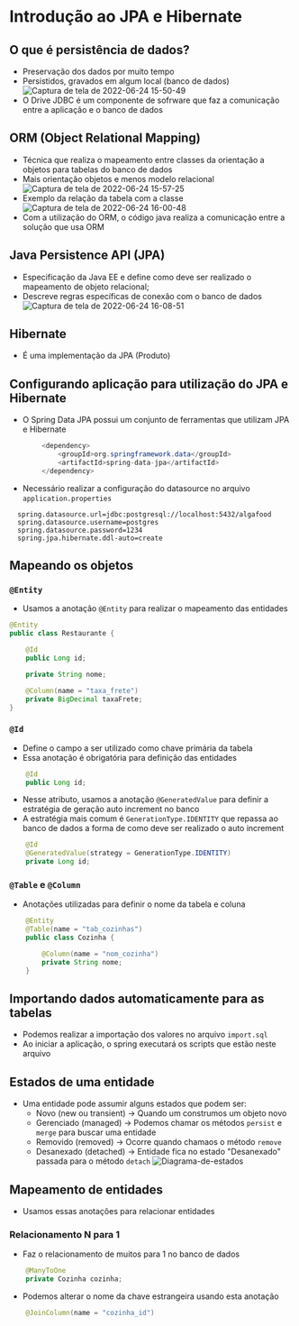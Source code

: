 # Introdução ao JPA e Hibernate

## O que é persistência de dados?
- Preservação dos dados por muito tempo
- Persistidos, gravados em algum local (banco de dados)
![Captura de tela de 2022-06-24 15-50-49](https://user-images.githubusercontent.com/43495376/175647524-31ca592f-34d1-41d1-9196-be985dea9dd9.png)
- O Drive JDBC é um componente de sofrware que faz a comunicação entre a aplicação e o banco de dados

## ORM (Object Relational Mapping)
- Técnica que realiza o mapeamento entre classes da orientação a objetos para tabelas do banco de dados
- Mais orientação objetos e menos modelo relacional
![Captura de tela de 2022-06-24 15-57-25](https://user-images.githubusercontent.com/43495376/175648100-0fbedcb5-08a0-4c34-b2d9-7a659b955c17.png)
- Exemplo da relação da tabela com a classe
![Captura de tela de 2022-06-24 16-00-48](https://user-images.githubusercontent.com/43495376/175648562-8a0761d2-08cd-4bac-8015-3345d9d00479.png)
- Com a utilização do ORM, o código java realiza a comunicação entre a solução que usa ORM

## Java Persistence API (JPA)
- Especificação da Java EE e define como deve ser realizado o mapeamento de objeto relacional;
- Descreve regras específicas de conexão com o banco de dados
![Captura de tela de 2022-06-24 16-08-51](https://user-images.githubusercontent.com/43495376/175649695-d6ac1495-6df7-4a0a-a8e2-76ed58d3b9f0.png)


## Hibernate
- É uma implementação da JPA (Produto)

## Configurando aplicação para utilização do JPA e Hibernate
- O Spring Data JPA possui um conjunto de ferramentas que utilizam JPA e Hibernate

```java
        <dependency>
            <groupId>org.springframework.data</groupId>
            <artifactId>spring-data-jpa</artifactId>
        </dependency>
```

- Necessário realizar a configuração do datasource no arquivo `application.properties`

```properties
  spring.datasource.url=jdbc:postgresql://localhost:5432/algafood
  spring.datasource.username=postgres
  spring.datasource.password=1234
  spring.jpa.hibernate.ddl-auto=create
```
## Mapeando os objetos
### `@Entity`
- Usamos a anotação `@Entity` para realizar o mapeamento das entidades

```java
@Entity
public class Restaurante {

    @Id
    public Long id;

    private String nome;

    @Column(name = "taxa_frete")
    private BigDecimal taxaFrete;
}
```

### `@Id`
- Define o campo a ser utilizado como chave primária da tabela
- Essa anotação é obrigatória para definição das entidades

```java
    @Id
    public Long id;
```

- Nesse atributo, usamos a anotação `@GeneratedValue` para definir a estratégia de geração auto increment no banco
- A estratégia mais comum é `GenerationType.IDENTITY` que repassa ao banco de dados a forma de como deve ser realizado o auto increment

```java
    @Id
    @GeneratedValue(strategy = GenerationType.IDENTITY)
    private Long id;
```

### `@Table` e `@Column`
- Anotações utilizadas para definir o nome da tabela e coluna

```java
    @Entity
    @Table(name = "tab_cozinhas")
    public class Cozinha {

        @Column(name = "nom_cozinha")
        private String nome;
    }
```

## Importando dados automaticamente para as tabelas
- Podemos realizar a importação dos valores no arquivo `import.sql`
- Ao iniciar a aplicação, o spring executará os scripts que estão neste arquivo


## Estados de uma entidade
- Uma entidade pode assumir alguns estados que podem ser:
    - Novo (new ou transient) -> Quando um construmos um objeto novo
    - Gerenciado (managed) -> Podemos chamar os métodos `persist` e `merge` para buscar uma entidade
    - Removido (removed) -> Ocorre quando chamaos o método `remove`
    - Desanexado (detached)  -> Entidade fica no estado "Desanexado" passada para o método `detach`
![Diagrama-de-estados](https://user-images.githubusercontent.com/43495376/176482845-e8ab64ff-4d46-46e9-bdad-36dab4e0cd5d.png)

## Mapeamento de entidades
- Usamos essas anotações para relacionar entidades

### Relacionamento N para 1
- Faz o relacionamento de muitos para 1 no banco de dados

```java
    @ManyToOne
    private Cozinha cozinha;
```

- Podemos alterar o nome da chave estrangeira usando esta anotação

```java
    @JoinColumn(name = "cozinha_id")
```